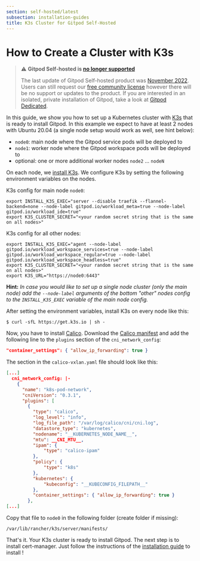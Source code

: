 ```yaml
---
section: self-hosted/latest
subsection: installation-guides
title: K3s Cluster for Gitpod Self-Hosted
---
```


# How to Create a Cluster with K3s

> ⚠️ **Gitpod Self-hosted is [no longer supported](/blog/introducing-gitpod-dedicated)**
>
> The last update of Gitpod Self-hosted product was [November 2022](/changelog/november-self-hosted-release). Users can still request our [free community license](/community-license) however there will be no support or updates to the product. If you are interested in an isolated, private installation of Gitpod, take a look at [Gitpod Dedicated](/dedicated).

In this guide, we show you how to set up a Kubernetes cluster with [K3s](https://k3s.io/) that is ready to install Gitpod. In this example we expect to have at least 2 nodes with Ubuntu 20.04 (a single node setup would work as well, see hint below):

-   `node0`: main node where the Gitpod service pods will be deployed to
-   `node1`: worker node where the Gitpod workspace pods will be deployed to
-   optional: one or more additional worker nodes `node2` … `nodeN`

On each node, we [install K3s](https://rancher.com/docs/k3s/latest/en/installation/). We configure K3s by setting the following environment variables on the nodes.

K3s config for main node `node0`:

```shell
export INSTALL_K3S_EXEC="server --disable traefik --flannel-backend=none --node-label gitpod.io/workload_meta=true --node-label gitpod.io/workload_ide=true"
export K3S_CLUSTER_SECRET="<your random secret string that is the same on all nodes>"
```

K3s config for all other nodes:

```shell
export INSTALL_K3S_EXEC="agent --node-label gitpod.io/workload_workspace_services=true --node-label gitpod.io/workload_workspace_regular=true --node-label gitpod.io/workload_workspace_headless=true"
export K3S_CLUSTER_SECRET="<your random secret string that is the same on all nodes>"
export K3S_URL="https://node0:6443"
```

**Hint:** _In case you would like to set up a single node cluster (only the main node) add the `--node-label` arguments of the bottom "other" nodes config to the `INSTALL_K3S_EXEC` variable of the main node config._

After setting the environment variables, install K3s on every node like this:

```shell
$ curl -sfL https://get.k3s.io | sh -
```

Now, you have to install [Calico](https://www.tigera.io/project-calico/). Download the [Calico manifest](https://docs.projectcalico.org/manifests/calico-vxlan.yaml) and add the following line to the `plugins` section of the `cni_network_config`:

```json
"container_settings": { "allow_ip_forwarding": true }
```

The section in the `calico-vxlan.yaml` file should look like this:

```json
[...]
  cni_network_config: |-
    {
      "name": "k8s-pod-network",
      "cniVersion": "0.3.1",
      "plugins": [
        {
          "type": "calico",
          "log_level": "info",
          "log_file_path": "/var/log/calico/cni/cni.log",
          "datastore_type": "kubernetes",
          "nodename": "__KUBERNETES_NODE_NAME__",
          "mtu": __CNI_MTU__,
          "ipam": {
              "type": "calico-ipam"
          },
          "policy": {
              "type": "k8s"
          },
          "kubernetes": {
              "kubeconfig": "__KUBECONFIG_FILEPATH__"
          },
          "container_settings": { "allow_ip_forwarding": true }
        },
[...]
```

Copy that file to `node0` in the following folder (create folder if missing):

```
/var/lib/rancher/k3s/server/manifests/
```

That's it. Your K3s cluster is ready to install Gitpod. The next step is to install cert-manager. Just follow the instructions of the [installation guide](/docs/configure/self-hosted/latest/installing-gitpod#prerequisites) to install !
